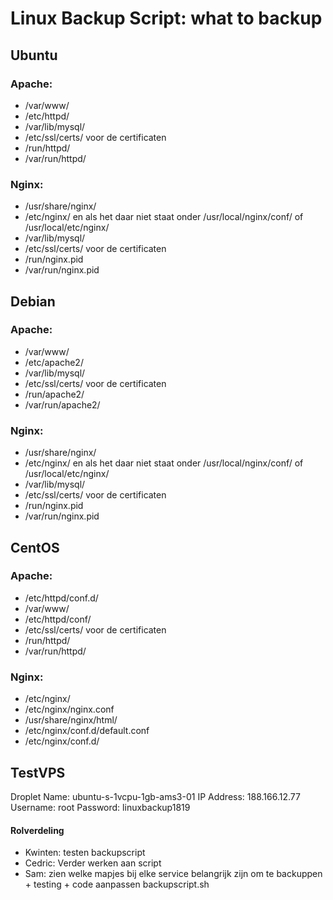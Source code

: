 # Linux Backup Script: what to backup

## Ubuntu

### Apache:


- /var/www/
- /etc/httpd/
- /var/lib/mysql/
- /etc/ssl/certs/ voor de certificaten
- /run/httpd/
- /var/run/httpd/

### Nginx:

- /usr/share/nginx/
- /etc/nginx/ en als het daar niet staat onder /usr/local/nginx/conf/ of /usr/local/etc/nginx/
- /var/lib/mysql/
- /etc/ssl/certs/ voor de certificaten
- /run/nginx.pid
- /var/run/nginx.pid
## Debian

### Apache:

- /var/www/
- /etc/apache2/
- /var/lib/mysql/
- /etc/ssl/certs/ voor de certificaten
- /run/apache2/
- /var/run/apache2/

### Nginx:

- /usr/share/nginx/
- /etc/nginx/ en als het daar niet staat onder /usr/local/nginx/conf/ of /usr/local/etc/nginx/
- /var/lib/mysql/
- /etc/ssl/certs/ voor de certificaten
- /run/nginx.pid
- /var/run/nginx.pid

## CentOS

### Apache:

- /etc/httpd/conf.d/
- /var/www/
- /etc/httpd/conf/
- /etc/ssl/certs/ voor de certificaten
- /run/httpd/
- /var/run/httpd/

### Nginx:

- /etc/nginx/
- /etc/nginx/nginx.conf
- /usr/share/nginx/html/
- /etc/nginx/conf.d/default.conf
- /etc/nginx/conf.d/

## TestVPS
Droplet Name: ubuntu-s-1vcpu-1gb-ams3-01
IP Address: 188.166.12.77
Username: root
Password: linuxbackup1819

#### Rolverdeling

- Kwinten: testen backupscript
- Cedric: Verder werken aan script
- Sam: zien welke mapjes bij elke service belangrijk zijn om te backuppen + testing + code aanpassen backupscript.sh 
